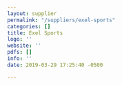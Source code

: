 ```yaml
---
layout: supplier
permalink: "/suppliers/exel-sports"
categories: []
title: Exel Sports
logo: ''
website: ''
pdfs: []
info: ''
date: 2019-03-29 17:25:40 -0500

---
```

